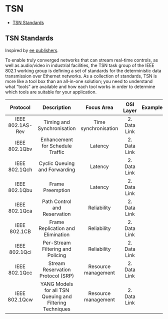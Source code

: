 # TSN

 - [TSN Standards](#standards)

## <a name="standards"></a> TSN Standards
Inspired by [ee publishers](https://www.ee.co.za/article/how-time-sensitive-networking-is-revolutionising-industrial-automation.html#.X7_SRlO1Jkw).

To enable truly converged networks that can stream real-time controls, as well as audio/video in industrial facilities, the TSN task group of the IEEE 802.1 working group is defining a set of standards for the deterministic data transmission over Ethernet networks. As a collection of standards, TSN is more like a tool box than an all-in-one solution; you need to understand what “tools” are available and how each tool works in order to determine which tools are suitable for your application.

|   Protocol  | Description | Focus Area | OSI Layer | Example |
|:-------------:|:------:|:----------:|:----------:|:----------:|
| IEEE 802.1AS-Rev| Timing and Synchronisation | Time synchronisation | 2. Data Link | |
| IEEE 802.1Qbv | Enhancement for Schedule Traffic | Latency | 2. Data Link | |
| IEEE 802.1Qch | Cyclic Queuing and Forwarding | Latency | 2. Data Link | |
| IEEE 802.1Qbu | Frame Preemption | Latency | 2. Data Link | |
| IEEE 802.1Qca | Path Control and Reservation | Reliability | 2. Data Link | |
| IEEE 802.1CB  | Frame Replication and Elimination | Reliability | 2. Data Link | |
| IEEE 802.1Qci | Per-Stream Filtering and Policing | Reliability | 2. Data Link | |
| IEEE 802.1Qcc | Stream Reservation Protocol (SRP) | Resource management | 2. Data Link | |
| IEEE 802.1Qcw | YANG Models for all TSN Queuing and Filtering Techniques | Resource management | 2. Data Link | |

